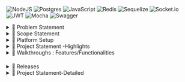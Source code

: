 ![NodeJS](https://img.shields.io/badge/node.js-6DA55F?style=for-the-badge&logo=node.js&logoColor=white)
![Postgres](https://img.shields.io/badge/postgres-%23316192.svg?style=for-the-badge&logo=postgresql&logoColor=white)
![JavaScript](https://img.shields.io/badge/javascript-%23323330.svg?style=for-the-badge&logo=javascript&logoColor=%23F7DF1E)
![Redis](https://img.shields.io/badge/redis-%23DD0031.svg?style=for-the-badge&logo=redis&logoColor=white)
![Sequelize](https://img.shields.io/badge/Sequelize-52B0E7?style=for-the-badge&logo=Sequelize&logoColor=white)
![Socket.io](https://img.shields.io/badge/Socket.io-black?style=for-the-badge&logo=socket.io&badgeColor=010101)
![JWT](https://img.shields.io/badge/JWT-black?style=for-the-badge&logo=JSON%20web%20tokens)
![Mocha](https://img.shields.io/badge/-mocha-%238D6748?style=for-the-badge&logo=mocha&logoColor=white)
![Swagger](https://img.shields.io/badge/-Swagger-%23Clojure?style=for-the-badge&logo=swagger&logoColor=white)


<details>
 <summary id="problem-statement">🚄 Problem Statement </summary><blockquote>
 
<table class="tg">
<thead>
  <tr>
    <th class="tg-0pky">Who<br></th>
    <th class="tg-0pky">Who has the problem?<br></th>
    <th class="tg-0pky"> Any Dev or Dev Team building project from Scratch or Migrating Existing Piece <br></th>
  </tr>
</thead>
<tbody>
  <tr>
    <td class="tg-0pky">What</td>
    <td class="tg-0pky">What is the problem?</td>
    <td class="tg-0pky">Conventional scaffolding / boilerplate does not cater to all above Key outcomes pointers.</td>
  </tr>
  <tr>
    <td class="tg-0pky">Where</td>
    <td class="tg-0pky">When/Where the problem is occurring?</td>
    <td class="tg-0pky">During any project execution stage and even in planning phase  Team Has to spend a lot time and energy to plan, discuss and execute the project key outcomes mentioned above and thus planning and execution are pain points.</td>
  </tr>
  <tr>
    <td class="tg-0pky">Why</td>
    <td class="tg-0pky">why is it important to address?</td>
    <td class="tg-0pky">It is important to address because it would save time , energy of team members which in turn cascades  to finances, deadlines and other Factors.  </td>
  </tr>
</tbody>
</table>
 </details>
<details>
 <summary id="scope-statement">🎫 
 Scope Statement
 </summary><blockquote>
<table class="tg">
<thead>
  <tr>
    <th class="tg-aqew">Must have:<br></th>
    <td>

•	Just Nodejs with bare minimum npm dependencies.

•	Just plain vanillaJS with helper hand from jquery alike libs but with minimum capacity.

•	Modularize Code Pattern with advanced config based programming approach.

•	Should work today and ten years down the line (it’s absurd I Know , but that should keep us in line with no unnecessary libs , npm inclusion and working with bare minimum mindset).

•	All pointers from Key outcomes Section from Project Statement Detailed  Section 

 </td>
  </tr>
</thead>
<tbody>
  <tr>
    <td class="tg-c3nx">Nice to have:</td>
    <td class="tg-viy4"><span style="font-weight:normal">Good&nbsp;&nbsp;styling since I am not UI/UX person.</span><br><span style="font-weight:normal">Adherence to industry practice for UI/UX (HTML , CSS ) Only</span></td>
  </tr>
  <tr>
    <td class="tg-wyy3">Not in scope:</td>
    <td class="tg-viy4"><span style="font-weight:normal"> </span><br><span style="font-weight:normal">No Client Side Transpiler Tech implementation whatsoever in any capacity.</span></td>
  </tr>
</tbody>
</table>
</details>

<details>
<summary id="Platform-Setup" href="#Platform-Setup">
📡  Platform Setup 
</summary>
<blockquote>
   
<details>

<summary id="sh-file-Setup" >
🍕sh file Setup
</summary>

> *`chmod +x ./app/utils/serverSetup/primarySetup.sh `*  

> *`sed -i -e 's/\r$//' ./app/utils/serverSetup/> primarySetup.sh`*

>*`chmod +x ./app/utils/serverSetup/secondarySetup.sh`*

>*`sed -i -e 's/\r$//' ./app/utils/serverSetup/secondarySetup.sh`*

>*`bash ./app/utils/serverSetup/primarySetup.sh`*

   

> _`Please note if you have node/postgres/redis server installed in your instance/machine. Please comment the install information in primarySetup.sh file and then run this file`_
</details>
  
  <details>
<summary id="app-Setup" >
🍤app Setup
</summary>
  
> **node,postgres, redis and app dependencies  installation**

>*`bash ./app/utils/serverSetup/primarySetup.sh`*

>*`bash ./app/utils/serverSetup/secondarySetup.sh`*
</details>


<details>
<summary id="mocha-test-cases" >
🍔 mocha chai tests against 20,00,000 recordsets
</summary>

> _`npm run LoginEval or yarn LoginEval`_

> _`npm run ModuleEval or yarn ModuleEval`_
</details>

<details>
<summary id="app-Run" >
🍟 app Run
</summary>

>*`npm run app or yarn app `*
</details>



<details>
<summary id="app-Usage" >
🍩 app Usage
</summary>

>*`goto localhost:3011/employees`*

>*`username : krennic and  password:orson`*

>*`select birthdate from dropdown and select date range any from 1982 to till date`*

</details>


<details>
<summary id="app-SuperAdmin-Usage" >
 🍜 app SuperAdmin Usage
</summary>

>*`goto localhost:3011/black-squadron`*

>*`username : krennic and password:orson`*

>*`for any other controls other than textbox it is mandatory`*

>*`to enter PIPE "|" separator in textbox column for e.g genderid|gendername`*

</details>


<details>
<summary id="app-API-Documentation-Usage(Swagger)" >
 🍘 API Documentation Usage(Swagger)
</summary>

>*`goto localhost:3011/getAccessToken`*

>*`Click on Get AccessToken button and copy the newly generated Access Token`*

>*`goto localhost:3012/api-docs`*

>*`Click on authorize and paste the access Token`*

</details>

</details>

<details>

<summary id="project-statement" href="#project-statement">
🚀  Project Statement -Highlights
</summary><blockquote>
   
  <details>
 <summary id="Objective">🍨 Objective </summary><blockquote>

Build Modularize and Config Based Boilerplate platform  with RBAC implementation for any project with  basic automation test cases coverage.

Tech Specs 

Server stack : Node.js 

Database Stack : PostgreSQL and Redis.

Client Stack : Vanilla JavaScript (ES+)

</details>
   
<details>
 <summary id="mandates">🍰 Mandates </summary><blockquote>

Two Mandates 
a. Config based Modularize programming approach.

b. All the below features and functionalities should be Autogenerated with minimum User Input through Single Web Form.

(e.g model names ,fields, datatypes and just few more) 
</details>
    
<details>
 <summary id="Conventional-Levels">🍦 Features/Functionalities : Conventional Levels</summary><blockquote>

1.CRUD operation .

2.Pagination in API.

3. Search :  

          a.Multicolumns and Multiselect filter for search Operations.

          b.Consolidated Search Operations for across all columns of respective           Module.

4.Sort : 

         a. All columns Dynamic Sort functionality for the respective module.

         b. Dynamic PageSize functionality.

         c. Newest and Oldest sort order functionality.
</details>

<details>
 <summary id="Conventional-Levels">🍧 Features/Functionalities : Advanced Levels</summary><blockquote>

1.Basic ETL operation .

(Upload and Download large File with socket IO implementation)

In scope : 20,00,000 records in dataset with atleast 5 -6 columns of diverse columns (date range, age, number , address and more).

2.Dynamic Pivot operation for the module .

3.Applying Dynamic Pivot resultset for graphs and Charts.

4. Basic Automation test cases Generation for the respective Module.

5.Swagger API Implementation with Access token mechanism for respective Module.

6.Custom RBAC Implementation for the platform.
</details>
</details>





<details>
 <summary id="walkthrough-section">💈 Walkthroughs : Features/Functionalities </summary>
 <blockquote>
 <br/>
<details>
    <summary >🍇 Dynamic pivot operation with highchart implementation
</summary>
 <br/>

![redlime](app/video/gif/b2.gif)
</details>

<br/>
<details>
 <summary >🍊 Node.js stream based CSV download for more than 1000k recordsets from PostgresSQL with socket.io as progress feature</summary>
<br/>

  ![redlime](app/video/gif/c1.gif)
</details>
<br/>

<details>
 <summary >🍑 Automated Swagger for each Module created By build in scaffoding accessed at http://localhost:3012/api-docs/ </summary>
<br/>

  ![redlime](app/video/gif/d.gif)
</details>
<br/>

<details>
 <summary >🍐 Basic dashboard operation</summary>
<br/>

![redlime](app/video/gif/a1.gif)
</details>
<br/>
<details>
 <summary >🍓 Boilerplate walkthrough with multi control(Radio and Checkbox-Data from respective db tables)</summary>
<br/>

![redlime](app/video/gif/f.gif)
</details>
<br/>

<details>
 <summary >🍏 Boilerplate walkthrough with multi control(Radio-Data from respective db table)</summary>
<br/>

![redlime](app/video/gif/e.gif)

</details>
<br/>
</details>



#### 
 <details>
 <summary id="release-section">🍫 Releases</summary><blockquote>

- ### `Release notes 1 July 2022`

> **Superadmin scaffolding/ boilerplate Access URL**
 > *http://localhost:3011/black-squadron*
 
 > _`username : krennic and password:orson`_

 >`for any other controls other than textbox it is mandatory `

 >` to enter PIPE "|" separator in textbox column for e.g genderid|gendername` 




- ### `Release notes 11 Feb 2021`

  >boilerplate for multiselect integration with radio and checkboxes completed 

- ### `Release notes 09 Feb 2021`

  >Applied in  boilerplate multi and single select Dynamic SQLConstruct with 360 degree coverage 

- ### `Release notes 06 Feb 2021`

  >for boilerplate multi and single select static mapping for edit and default rendering case scenarios completed
  
- ### `Release notes 29 Jan 2021`

  >validations applied for bolierplate dynamic radio button and checkboxes with 

- ### `Release notes 27 Jan 2021`

  >applied multi control for radio scaffolding 
 
- ### `Release notes 20 Jan 2021`

  >For rbac test cases modularized

  > `yarn mroleEval`

  > `yarn userroleEval`

- ### `Release notes 9 Jan 2021`

  >For rbac user-Role Mapping  module migrated to fastify with its 35 mocha chai test cases respectively 

  > `yarn mroleEval`

  > `yarn userroleEval`

- ### `Release notes 22 Dec 2020`
  >Dynamic Bolierplate generation completed for dataType Strings , Integers and BigInt data types config based
  
  >For rbac modname,muser modules migrated to fastify with their respective 43 and 63 mocha chai test cases
  
  >For rbac role module migrated to fastify with its 43 mocha chai test cases
  > `yarn ModEval`
  > `yarn roleEval`
 
- ### `Release notes 21 Dec 2020`
  > 73 **Modular** Mocha test cases against 20,00,000 recordset with 360 coverage including schema,NaN,Undefined,Multi Column Search,Multi Select,Pivot X and Y for pageSize and pageNo  payload Validations
  
  > `yarn ModuleEval`

- ### `Release notes 20 Dec 2020`
  > 73 **Modular** Mocha test cases against 20,00,000 recordset with 360 coverage including schema,NaN,Undefined,Multi Column Search,Multi Select,Pivot X and Y for pageSize and pageNo  payload Validations
  > `yarn ModuleEval`

- ### `Release notes 11 Dec 2020`
  > basic login tests are written and can view and evaluated by running below command
  > `yarn LoginEval`

- ### `Release notes 10 Dec 2020`
  > run `yarn perfgraph`
  > in new shell run autocannon `yarn customAutocannon`
  > when autocannon bench is completed go back to perfgraph shell and stop the shell (ctlrl+C)
  > it will generate graph html link in same perfgraph shell

- ### `Release notes 7 Dec 2020`
  > made date filter optional with code refractoring by introducing `disableDate=true` arguement in API payload.
</details>


  </details>

 <details>
 <summary id="project-statement">
 🚀 Project Statement-Detailed </summary><blockquote>
<table class="tg">
<thead>
  <tr>
    <th class="tg-crcv"><span style="background-color:#F4F5F7">&nbsp;&nbsp;&nbsp;</span><br>Driver<span style="background-color:#F4F5F7">&nbsp;&nbsp;&nbsp;</span></th>
    <th class="tg-lboi">&nbsp;&nbsp;&nbsp;<br>Rizwan Patel&nbsp;&nbsp;&nbsp;</th>
  </tr>
</thead>
<tbody>
  <tr>
    <td class="tg-crcv"><span style="background-color:#F4F5F7">&nbsp;&nbsp;&nbsp;</span><br>Approver<span style="background-color:#F4F5F7">&nbsp;&nbsp;&nbsp;</span></td>
    <td class="tg-lboi">&nbsp;&nbsp;&nbsp;<br>Rizwan Patel&nbsp;&nbsp;&nbsp;</td>
  </tr>
  <tr>
    <td class="tg-9dzu"><span style="background-color:#F4F5F7">&nbsp;&nbsp;&nbsp;</span><br>Contributors<span style="background-color:#F4F5F7">&nbsp;&nbsp;&nbsp;</span></td>
    <td class="tg-cly1">&nbsp;&nbsp;&nbsp;<br>Rizwan Patel&nbsp;&nbsp;&nbsp;</td>
  </tr>
  <tr>
    <td class="tg-9dzu"><span style="background-color:#F4F5F7">&nbsp;&nbsp;&nbsp;</span><br>Informed<span style="background-color:#F4F5F7">&nbsp;&nbsp;&nbsp;</span></td>
    <td class="tg-cly1">&nbsp;&nbsp;&nbsp;<br>Rizwan Patel&nbsp;&nbsp;&nbsp;</td>
  </tr>
  <tr>
    <td class="tg-9dzu"><span style="background-color:#F4F5F7">&nbsp;&nbsp;&nbsp;</span><br><h3 id="Objective">Objective</h3><span style="background-color:#F4F5F7">&nbsp;&nbsp;&nbsp;</span></td>
    <td class="tg-cly1">&nbsp;&nbsp;&nbsp;<br>Build Modularize and Config Based&nbsp;&nbsp;&nbsp;Boilerplate platform with RBAC implementation for any project with basic&nbsp;&nbsp;&nbsp;automation test cases coverage.<br>&nbsp;&nbsp;&nbsp;<br>Tech Specs <br>&nbsp;&nbsp;&nbsp;<br>Server stack : Node.js <br>&nbsp;&nbsp;&nbsp;<br>Database Stack : PostgreSQL and&nbsp;&nbsp;&nbsp;Redis.<br>&nbsp;&nbsp;&nbsp;<br>Client Stack : Vanilla JavaScript&nbsp;&nbsp;&nbsp;(ES+)&nbsp;&nbsp;&nbsp;</td>
  </tr>
  <tr>
    <td class="tg-9dzu"><span style="background-color:#F4F5F7">&nbsp;&nbsp;&nbsp;</span><br>Due date<span style="background-color:#F4F5F7">&nbsp;&nbsp;&nbsp;</span></td>
    <td class="tg-cly1">&nbsp;&nbsp;&nbsp;<br>Since it is Vanity Project No Due&nbsp;&nbsp;&nbsp;Date&nbsp;&nbsp;&nbsp;&nbsp;</td>
  </tr>
  <tr>
    <td class="tg-9dzu"><span style="background-color:#F4F5F7">&nbsp;&nbsp;&nbsp;</span><br><h3 id="Key-outcomes">Key outcomes</h3><span style="background-color:#F4F5F7">&nbsp;&nbsp;&nbsp;</span></td>
    <td class="tg-cly1"><p>The outcomes would be boilerplate platform which delivers below</p>
<ul>
    <li>
        <p><u>Server and Client:</u> Transactional and Analytical Reporting &nbsp;solution.&nbsp;</p>
    </li>
    <li>
        <p><u>Client</u> : Client Side Scaffolding Solution for any Client Side implementation for any B2B and B2C verticals which are compatible with any server stacks (Java, C#, Python,Node.js, Ruby and more)&nbsp;</p>
    </li>
    <li>
        <p><u>Server</u>: Server Side Scaffolding for any cross platform integration Solution (e.g Mobile Apps, complex SOA architecture systems and many more).&nbsp;</p>
    </li>
</ul>
<p>&nbsp;So In order to Deliver above.&nbsp;</p>
<p>The &nbsp;entities / modules should abide Below&nbsp;</p>
<h3><em><strong><u><h3 id="mandates-statement">Two Mandates</h3></u></strong></em> <button><svg width="24" height="24">
            <g fill="currentColor" fill-rule="evenodd">
                <path d="M12.856 5.457l-.937.92a1.002 1.002 0 000 1.437 1.047 1.047 0 001.463 0l.984-.966c.967-.95 2.542-1.135 3.602-.288a2.54 2.54 0 01.203 3.81l-2.903 2.852a2.646 2.646 0 01-3.696 0l-1.11-1.09L9 13.57l1.108 1.089c1.822 1.788 4.802 1.788 6.622 0l2.905-2.852a4.558 4.558 0 00-.357-6.82c-1.893-1.517-4.695-1.226-6.422.47"></path>
                <path d="M11.144 19.543l.937-.92a1.002 1.002 0 000-1.437 1.047 1.047 0 00-1.462 0l-.985.966c-.967.95-2.542 1.135-3.602.288a2.54 2.54 0 01-.203-3.81l2.903-2.852a2.646 2.646 0 013.696 0l1.11 1.09L15 11.43l-1.108-1.089c-1.822-1.788-4.802-1.788-6.622 0l-2.905 2.852a4.558 4.558 0 00.357 6.82c1.893 1.517 4.695 1.226 6.422-.47"></path>
            </g>
        </svg></button></h3>
<p>a. Config based Modularize programming approach.</p>
<p>b. All the below features and functionalities should be <strong><u>Autogenerated</u>&nbsp;</strong>with minimum User Input through Single Web Form.</p>
<p>(e.g model names ,fields, datatypes and just few more)&nbsp;</p>
<p><strong><u>Features/Functionalities</u></strong></p>
<h4><em><strong><u><h3 id="Conventional-Levels">Conventional Levels :-</h3> </u></strong></em><button><svg width="24" height="24">
            <g fill="currentColor" fill-rule="evenodd">
                <path d="M12.856 5.457l-.937.92a1.002 1.002 0 000 1.437 1.047 1.047 0 001.463 0l.984-.966c.967-.95 2.542-1.135 3.602-.288a2.54 2.54 0 01.203 3.81l-2.903 2.852a2.646 2.646 0 01-3.696 0l-1.11-1.09L9 13.57l1.108 1.089c1.822 1.788 4.802 1.788 6.622 0l2.905-2.852a4.558 4.558 0 00-.357-6.82c-1.893-1.517-4.695-1.226-6.422.47"></path>
                <path d="M11.144 19.543l.937-.92a1.002 1.002 0 000-1.437 1.047 1.047 0 00-1.462 0l-.985.966c-.967.95-2.542 1.135-3.602.288a2.54 2.54 0 01-.203-3.81l2.903-2.852a2.646 2.646 0 013.696 0l1.11 1.09L15 11.43l-1.108-1.089c-1.822-1.788-4.802-1.788-6.622 0l-2.905 2.852a4.558 4.558 0 00.357 6.82c1.893 1.517 4.695 1.226 6.422-.47"></path>
            </g>
        </svg></button></h4>
<p>1.CRUD operation .</p>
<p>2.Pagination in API.</p>
<p>3. <u>Search</u> : &nbsp;</p>
<p>&nbsp; &nbsp; &nbsp; &nbsp; &nbsp; a.Multicolumns and Multiselect filter for search Operations.</p>
<p>&nbsp; &nbsp; &nbsp; &nbsp; &nbsp; b.Consolidated Search Operations for across all columns of respective &nbsp; &nbsp; &nbsp; &nbsp; &nbsp; Module.</p>
<p>4.<u>Sort</u> :&nbsp;</p>
<p>&nbsp; &nbsp; &nbsp; &nbsp; &nbsp;a. All columns Dynamic Sort functionality for the respective module.</p>
<p>&nbsp; &nbsp; &nbsp; &nbsp; &nbsp;b. Dynamic PageSize functionality.</p>
<p>&nbsp; &nbsp; &nbsp; &nbsp; &nbsp;c. Newest and Oldest sort order functionality.</p>
<h4><em><strong><u><h3 id="Advanced-Levels">Advanced Levels :-</h3></u></strong></em><button><svg width="24" height="24">
            <g fill="currentColor" fill-rule="evenodd">
                <path d="M12.856 5.457l-.937.92a1.002 1.002 0 000 1.437 1.047 1.047 0 001.463 0l.984-.966c.967-.95 2.542-1.135 3.602-.288a2.54 2.54 0 01.203 3.81l-2.903 2.852a2.646 2.646 0 01-3.696 0l-1.11-1.09L9 13.57l1.108 1.089c1.822 1.788 4.802 1.788 6.622 0l2.905-2.852a4.558 4.558 0 00-.357-6.82c-1.893-1.517-4.695-1.226-6.422.47"></path>
                <path d="M11.144 19.543l.937-.92a1.002 1.002 0 000-1.437 1.047 1.047 0 00-1.462 0l-.985.966c-.967.95-2.542 1.135-3.602.288a2.54 2.54 0 01-.203-3.81l2.903-2.852a2.646 2.646 0 013.696 0l1.11 1.09L15 11.43l-1.108-1.089c-1.822-1.788-4.802-1.788-6.622 0l-2.905 2.852a4.558 4.558 0 00.357 6.82c1.893 1.517 4.695 1.226 6.422-.47"></path>
            </g>
        </svg></button></h4>
<p>5.Basic ETL operation .</p>
<p>(Upload and Download large File with socket IO implementation)</p>
<p>In scope : 20,00,000 records in dataset with atleast 5 -6 columns of diverse columns (date range, age, number , address and more).</p>
<p>6.Dynamic Pivot operation for the module .</p>
<p>7.Applying Dynamic Pivot resultset for graphs and Charts.</p>
<p>8. Basic Automation test cases Generation for the respective Module.</p>
<p>9.Swagger API Implementation with Access token mechanism for respective Module.</p>
<p>10.Custom RBAC Implementation for the platform.</p></td>
  </tr>
  <tr>
    <td class="tg-9dzu"><span style="background-color:#F4F5F7">&nbsp;&nbsp;&nbsp;</span><br>Status<span style="background-color:#F4F5F7">&nbsp;&nbsp;&nbsp;</span></td>
    <td class="tg-cly1">&nbsp;&nbsp;&nbsp;<br>complete&nbsp;&nbsp;&nbsp;</td>
  </tr>
</tbody>
</table>
</details>

  

  